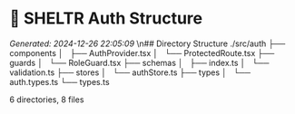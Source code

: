 # 🌳 SHELTR Auth Structure
*Generated: 2024-12-26 22:05:09*
\n## Directory Structure
./src/auth
├── components
│   ├── AuthProvider.tsx
│   └── ProtectedRoute.tsx
├── guards
│   └── RoleGuard.tsx
├── schemas
│   ├── index.ts
│   └── validation.ts
├── stores
│   └── authStore.ts
├── types
│   └── auth.types.ts
└── types.ts

6 directories, 8 files
